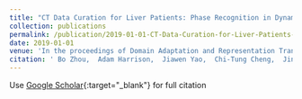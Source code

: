 ```yaml
---
title: "CT Data Curation for Liver Patients: Phase Recognition in Dynamic Contrast-Enhanced CT"
collection: publications
permalink: /publication/2019-01-01-CT-Data-Curation-for-Liver-Patients-Phase-Recognition-in-Dynamic-Contrast-Enhanced-CT
date: 2019-01-01
venue: 'In the proceedings of Domain Adaptation and Representation Transfer and Medical Image Learning with Less Labels and Imperfect Data'
citation: ' Bo Zhou,  Adam Harrison,  Jiawen Yao,  Chi-Tung Cheng,  Jing Xiao,  Chien-Hung Liao,  Le Lu, &quot;CT Data Curation for Liver Patients: Phase Recognition in Dynamic Contrast-Enhanced CT.&quot; In the proceedings of Domain Adaptation and Representation Transfer and Medical Image Learning with Less Labels and Imperfect Data, 2019.'
---
```

Use [Google Scholar](https://scholar.google.com/scholar?q=CT+Data+Curation+for+Liver+Patients:+Phase+Recognition+in+Dynamic+Contrast+Enhanced+CT){:target="_blank"} for full citation